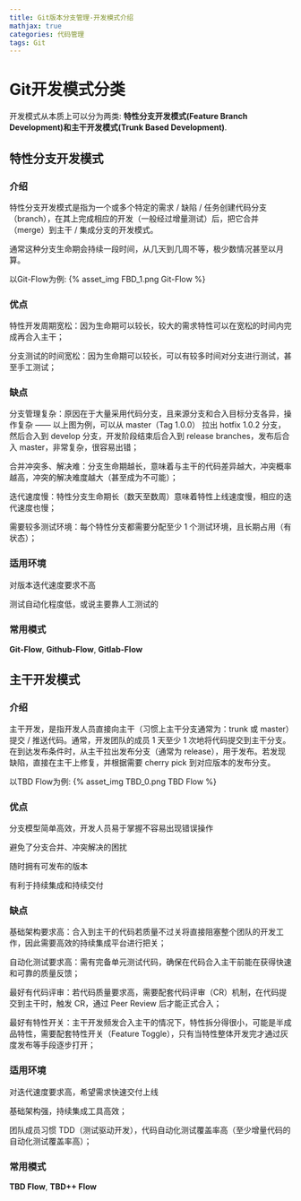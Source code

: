 ```yaml
---
title: Git版本分支管理-开发模式介绍
mathjax: true
categories: 代码管理
tags: Git
---
```

# Git开发模式分类
开发模式从本质上可以分为两类: **特性分支开发模式(Feature Branch Development)**和**主干开发模式(Trunk Based Development)**.

## 特性分支开发模式
### 介绍
特性分支开发模式是指为一个或多个特定的需求 / 缺陷 / 任务创建代码分支（branch），在其上完成相应的开发（一般经过增量测试）后，把它合并（merge）到主干 / 集成分支的开发模式。

通常这种分支生命期会持续一段时间，从几天到几周不等，极少数情况甚至以月算。

以Git-Flow为例:
{% asset_img FBD_1.png Git-Flow %}

### 优点

特性开发周期宽松：因为生命期可以较长，较大的需求特性可以在宽松的时间内完成再合入主干；

分支测试的时间宽松：因为生命期可以较长，可以有较多时间对分支进行测试，甚至手工测试；

### 缺点

分支管理复杂：原因在于大量采用代码分支，且来源分支和合入目标分支各异，操作复杂 —— 以上图为例，可以从 master（Tag 1.0.0） 拉出 hotfix 1.0.2 分支，然后合入到 develop 分支，开发阶段结束后合入到 release branches，发布后合入 master，非常复杂，很容易出错；

合并冲突多、解决难：分支生命期越长，意味着与主干的代码差异越大，冲突概率越高，冲突的解决难度越大（甚至成为不可能）；

迭代速度慢：特性分支生命期长（数天至数周）意味着特性上线速度慢，相应的迭代速度也慢；

需要较多测试环境：每个特性分支都需要分配至少 1 个测试环境，且长期占用（有状态）；

### 适用环境

对版本迭代速度要求不高

测试自动化程度低，或说主要靠人工测试的

### 常用模式
**Git-Flow**, **Github-Flow**, **Gitlab-Flow**

## 主干开发模式
### 介绍
主干开发，是指开发人员直接向主干（习惯上主干分支通常为：trunk 或 master）提交 / 推送代码。通常，开发团队的成员 1 天至少 1 次地将代码提交到主干分支。在到达发布条件时，从主干拉出发布分支（通常为 release），用于发布。若发现缺陷，直接在主干上修复，并根据需要 cherry pick 到对应版本的发布分支。

以TBD Flow为例:
{% asset_img TBD_0.png TBD Flow %}

### 优点
分支模型简单高效，开发人员易于掌握不容易出现错误操作

避免了分支合并、冲突解决的困扰

随时拥有可发布的版本

有利于持续集成和持续交付

### 缺点

基础架构要求高：合入到主干的代码若质量不过关将直接阻塞整个团队的开发工作，因此需要高效的持续集成平台进行把关；

自动化测试要求高：需有完备单元测试代码，确保在代码合入主干前能在获得快速和可靠的质量反馈；

最好有代码评审：若代码质量要求高，需要配套代码评审（CR）机制，在代码提交到主干时，触发 CR，通过 Peer Review 后才能正式合入；

最好有特性开关：主干开发频发合入主干的情况下，特性拆分得很小，可能是半成品特性，需要配套特性开关（Feature Toggle），只有当特性整体开发完才通过灰度发布等手段逐步打开；

### 适用环境
对迭代速度要求高，希望需求快速交付上线

基础架构强，持续集成工具高效；

团队成员习惯 TDD（测试驱动开发），代码自动化测试覆盖率高（至少增量代码的自动化测试覆盖率高）；

### 常用模式
**TBD Flow**, **TBD++ Flow**

